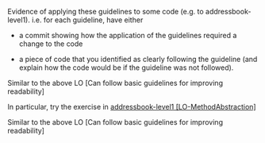 <panel type="warning" header="`W3.3a` Can explain the importance of readability :star::star:" no-close>
  <include src="../../book/codeQuality/maximiseReadability/introduction/full.md" />
</panel>

<panel type="warning" header="`W3.3b` Can follow basic guidelines for improving readability :star::star:" no-close>
  <include src="../../book/codeQuality/maximiseReadability/basic/full.md" />
  <panel header=":dart: Evidence" expanded>
  <div id="common-evidence">

Evidence of applying these guidelines to some code (e.g. to addressbook-level1). i.e. for each guideline, have either 
* a commit showing how the application of the guidelines required a change to the code
* a piece of code that you identified as clearly following the guideline (and explain how the code would be if the guideline was not followed).

  </div>
  </panel>
</panel>

<!-- ==================================================================================================== -->

<panel type="info" header="`W3.3c` Can follow intermediate guidelines for improving readability :star::star::star:" no-close>
  <include src="../../book/codeQuality/maximiseReadability/intermediate/full.md" />
  <panel header=":dart: Evidence" expanded>

Similar to the above LO [Can follow basic guidelines for improving readability]

In particular, try the exercise in [addressbook-level1 [LO-MethodAbstraction]](https://github.com/nus-cs2103-AY1718S2/addressbook-level1#abstract-methods-well-lo-methodabstraction)

  </panel>
</panel>

<!-- ==================================================================================================== -->

<panel type="success" header="`W3.3d` Can follow advanced guidelines for improving readability :star::star::star::star:" no-close>
  <include src="../../book/codeQuality/maximiseReadability/advanced/full.md" />
  <panel header=":dart: Evidence" expanded>

Similar to the above LO [Can follow basic guidelines for improving readability]

  </panel>
</panel>
